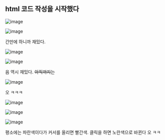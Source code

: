 ## html 코드 작성을 시작했다
![image](https://github.com/user-attachments/assets/70108495-385b-4b9c-b665-eb527629b176)



![image](https://github.com/user-attachments/assets/3257c1eb-a7a0-42d7-b593-3a211752d97f)



간만에 하니까 재밌다.



![image](https://github.com/user-attachments/assets/3a4b2647-b602-4059-bd7e-56a7c5ecdfb1)



![image](https://github.com/user-attachments/assets/51d98122-6c28-4a0c-b6fd-1425aeb85dae)



음 역시 재밌다. ~~아직까지는~~



![image](https://github.com/user-attachments/assets/4f2225ae-23b4-4e2a-b305-fae1f24728b8)



오 ㅋㅋㅋ



![image](https://github.com/user-attachments/assets/7b7e613f-13f1-466b-ae8d-55964797ed5d)



![image](https://github.com/user-attachments/assets/1e80baee-1ffb-41aa-bbab-140a0181bcd6)




![image](https://github.com/user-attachments/assets/0e0280e5-be47-4ed7-a64d-949b43e0e402)



평소에는 파란색이다가 커서를 올리면 빨간색. 클릭을 하면 노란색으로 바뀐다 오 ㅋㅋ
